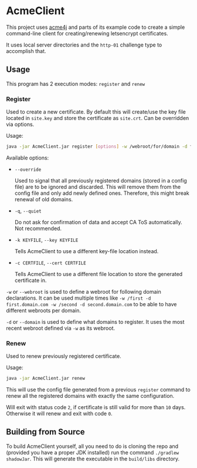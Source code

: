 # AcmeClient

This project uses [acme4j](https://github.com/shred/acme4j) and parts of its example code 
to create a simple command-line client for creating/renewing letsencrypt certificates.

It uses local server directories and the `http-01` challenge type to accomplish that.

## Usage

This program has 2 execution modes: `register` and `renew`

### Register

Used to create a new certificate. 
By default this will create/use the key file located in `site.key` and store the certificate as `site.crt`.
Can be overridden via options.

Usage:
```sh
java -jar AcmeClient.jar register [options] -w /webroot/for/domain -d first.domain.com -d ...
```

Available options:
- `--override`

  Used to signal that all previously registered domains (stored in a config file) are to be ignored and discarded.
  This will remove them from the config file and only add newly defined ones.
  Therefore, this might break renewal of old domains.

- `-q`, `--quiet`

  Do not ask for confirmation of data and accept CA ToS automatically. Not recommended.

- `-k KEYFILE`, `--key KEYFILE`

  Tells AcmeClient to use a different key-file location instead.

- `-c CERTFILE`, `--cert CERTFILE`

  Tells AcmeClient to use a different file location to store the generated certificate in.

`-w` or `--webroot` is used to define a webroot for following domain declarations. It can be used multiple times like
`-w /first -d first.domain.com -w /second -d second.domain.com` to be able to have different webroots per domain.

`-d` or `--domain` is used to define what domains to register. It uses the most recent webroot defined via `-w` as its webroot.

### Renew

Used to renew previously registered certificate.

Usage:
```sh
java -jar AcmeClient.jar renew
```

This will use the config file generated from a previous `register` command to renew all the registered domains with exactly the same configuration.

Will exit with status code `2`, if certificate is still valid for more than `10` days. Otherwise it will renew and exit with code `0`.

## Building from Source

To build AcmeClient yourself, all you need to do is cloning the repo and (provided you have a proper JDK installed) 
run the command `./gradlew shadowJar`. This will generate the executable in the `build/libs` directory.